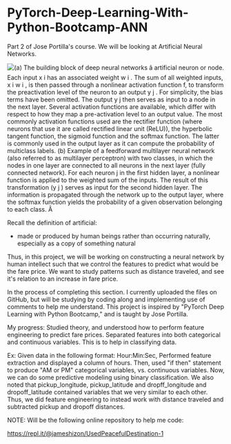 # PyTorch-Deep-Learning-With-Python-Bootcamp-ANN

Part 2 of Jose Portilla's course.
We will be looking at Artificial Neural Networks.

<img src="https://www.researchgate.net/profile/Sandra_Vieira5/publication/312205163/figure/fig1/AS:453658144972800@1485171938968/a-The-building-block-of-deep-neural-networks-artificial-neuron-or-node-Each-input-x.png" alt="(a) The building block of deep neural networks â artificial neuron or node. Each input x i has an associated weight w i . The sum of all weighted inputs, x i w i , is then passed through a nonlinear activation function f, to transform the preactivation level of the neuron to an output y j . For simplicity, the bias terms have been omitted. The output y j then serves as input to a node in the next layer. Several activation functions are available, which differ with respect to how they map a pre-activation level to an output value. The most commonly activation functions used are the rectifier function (where neurons that use it are called rectified linear unit (ReLU)), the hyperbolic tangent function, the sigmoid function and the softmax function. The latter is commonly used in the output layer as it can compute the probability of multiclass labels. (b) Example of a feedforward multilayer neural network (also referred to as multilayer perceptron) with two classes, in which the nodes in one layer are connected to all neurons in the next layer (fully connected network). For each neuron j in the first hidden layer, a nonlinear function is applied to the weighted sum of the inputs. The result of this transformation (y j ) serves as input for the second hidden layer. The information is propagated through the network up to the output layer, where the softmax function yields the probability of a given observation belonging to each class. Â "/>

Recall the definition of artificial: 
- made or produced by human beings rather than occurring naturally, especially as a copy of something natural

Thus, in this project, we will be working on constructing a neural network by human intellect such that we control the features to predict what would be the fare price. We want to study patterns such as distance traveled, and see it's relation to an increase in fare price.

In the process of completing this section. I currently uploaded the files on GitHub, but will be studying by coding along and implementing use of comments to help me understand. This project is inspired by "PyTorch Deep Learning with Python Bootcamp," and is taught by Jose Portilla.

My progress:
Studied theory, and understood how to perform feature engineering to predict fare prices. Separated features into both categorical and continuous variables. This is to help in classifying data. 

Ex: Given data in the following format: Hour:Min:Sec,
Performed feature extraction and displayed a column of hours.
Then, used "if then" statement to produce "AM or PM" categorical variables, vs. continuous variables.
Now, we can do some predictive modeling using binary classification.
We also noted that pickup_longitude, pickup_latitude and dropff_longitude and dropoff_latitude contained variables that we very similar to each other. Thus, we did feature engineering to instead work with distance traveled and subtracted pickup and dropoff distances.

NOTE: Will be the following online repository to help me code:

https://repl.it/@jameshizon/UsedPeacefulDestination-1

